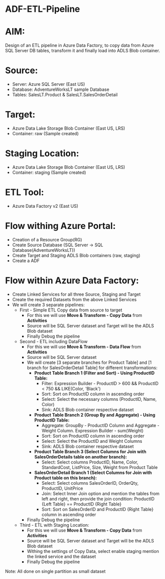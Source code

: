 # ADF-ETL-Pipeline

# AIM:
Design of an ETL pipeline in Azure Data Factory, to copy data from Azure SQL Server DB tables, transform it and finally load into ADLS Blob container.

# Source:
- Server: Azure SQL Server (East US)
- Database: AdventureWorksLT sample Database
- Tables: SalesLT.Product & SalesLT.SalesOrderDetail

# Target:
- Azure Data Lake Storage Blob Container (East US, LRS)
- Container: raw (Sample created)

# Staging Location:
- Azure Data Lake Storage Blob Container (East US, LRS)
- Container: staging (Sample created)

# ETL Tool:
- Azure Data Factory v2 (East US)

# Flow withing Azure Portal:
- Creation of a Resource Group(RG)
- Create Source Database (SQL Server -> SQL Database(AdventureWorksLT))
- Create Target and Staging ADLS Blob containers (raw, staging)
- Create a ADF

# Flow within Azure Data Factory:
- Create Linked Services for all three Source, Staging and Target
- Create the required Datasets from the above Linked Services
- We will create 3 separate pipelines:
    - First - Simple ETL Copy data from source to target
        - For this we will use **Move & Transform - Copy Data** from **Activities**
        - Source will be SQL Server dataset and Target will be the ADLS Blob dataset
        - Finally Debug the pipeline
    - Second - ETL including DataFlow
        - For this we will use **Move & Transform - Data Flow** from **Activities**
        - Source will be SQL Server dataset
        - We will create [3 separate branches for Product Table] and [1 branch for SalesOrderDetail Table] for different transformations:
           - **Product Table Branch 1 (Filter and Sort) - Using ProductID Table:**
             - Filter: Expression Builder -  ProductID > 600 && ProductID < 750 && LIKE(Color, 'Black')
             - Sort: Sort on ProductID column in ascending order
             - Select: Select the necessary columns (ProductID, Name, Color)
             - Sink: ADLS Blob container respective dataset
           - **Product Table Branch 2 (Group By and Aggregate) - Using ProductID Table:**
             - Aggregate: GroupBy - ProductID Column and Aggregate - Weight Column. Expression Builder - sum(Weight)
             - Sort: Sort on ProductID column in ascending order
             - Select: Select the ProductID and Weight Columns
             - Sink: ADLS Blob container respective dataset
           - **Product Table Branch 3 (Select Columns for Join with SalesOrderDetails table on another branch):**
             - Select: Select columns ProductID, Name, Color, StandardCost, ListPrice, Size, Weight from Product Table
           - **SalesOrderDetail Branch 1 (Select Columns for Join with Product table on this branch):**
             - Select: Select columns SalesOrderID, OrderQty, ProductID, UnitPrice
             - Join: Select Inner Join option and mention the tables from left and right, then provide the join condition: ProductID {Left Table} == ProductID {Right Table}
             - Sort:  Sort on SalesOrderID and ProductID {Right Table} column in ascending order
        - Finally Debug the pipeline
    - Third - ETL with Staging Location:
        - For this we will use **Move & Transform - Copy Data** from **Activities**
        - Source will be SQL Server dataset and Target will be the ADLS Blob dataset
        - Withing the settings of Copy Data, select enable staging mention the linked service and the dataset
        - Finally Debug the pipeline


Note:
All done on single partition as small dataset
